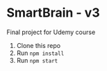 # SmartBrain - v3
Final project for Udemy course

1. Clone this repo
2. Run `npm install`
3. Run `npm start`

